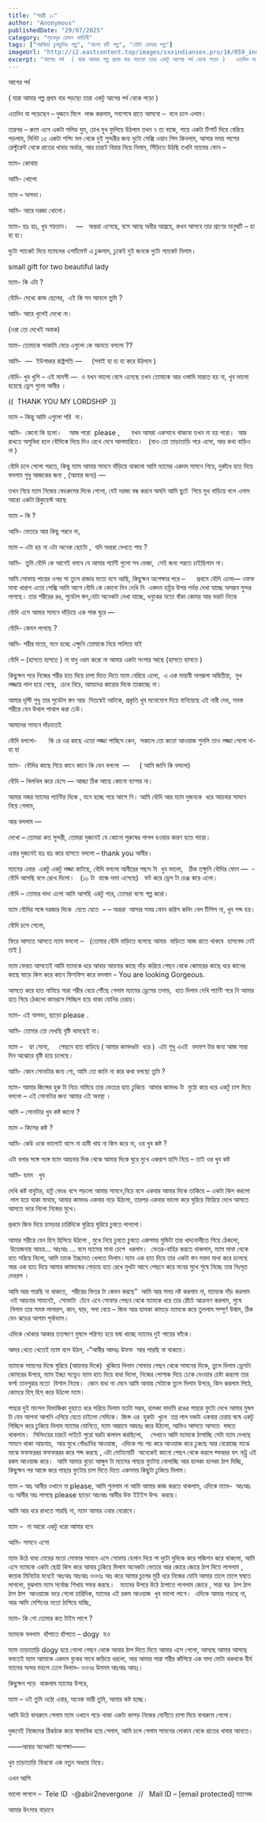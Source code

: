 ```yaml
---
title: "পরস্ত্রী ১১"
author: "Anonymous"
publishedDate: "29/07/2025"
category: "গৃহবধূর চোদন কাহিনী"
tags: ["পরকিয়া চুদাচুদির গল্প", "বাংলা চটি গল্প", "বৌদি চোদার গল্প"]
imageUrl: "http://i2.eastcontent.top/images/xxxindiansex.pro/16/059_indian_teamed_her.jpg"
excerpt: "আগের পর্ব  ( যারা আমার গল্প প্রথম বার পড়ছো তারা একটু আগের পর্ব থেকে পড়ো )   এতদিন যা পড়েছেন – দুজনে মিলে  লাঞ্চ করলাম, সবশেষে রাতে আসবো –  বলে চলে এলাম।   তারপর – রুমে এসে একটা সলিড ঘুম, চোখ মুখ ফুলিয়..."
---
```


আগের পর্ব

( যারা আমার গল্প প্রথম বার পড়ছো তারা একটু আগের পর্ব থেকে পড়ো )


এতদিন যা পড়েছেন – দুজনে মিলে  লাঞ্চ করলাম, সবশেষে রাতে আসবো –  বলে চলে এলাম।


তারপর – রুমে এসে একটা সলিড ঘুম, চোখ মুখ ফুলিয়ে উঠলাম তখন ৭ তা বাজে, গায়ে একটা টিশার্ট দিয়ে বেরিয়ে পড়লাম, মিনিট ১৫ একটা শপিং মল থেকে দুই সুন্দরীর জন্য দুটো সেক্সি ওয়ান পিস কিনলাম, আসার সময় পাশের রেস্টুরেন্ট থেকে রাতের খাবার অর্ডার, আর চারটে বিয়ার নিয়ে নিলাম, সিঁড়িতে উঠছি তখনি ম্যামের ফোন –

ম্যাম- কোথায়

আমি- খোলো

ম্যাম – অসভ্য।

আমি- আরে দরজা খোলো।

ম্যাম- হাঃ হাঃ, খুব শয়তান।    —   অন্তরা এসেছে, বসে আছে অধীর আগ্রহে, কখন আসবে তার প্রাণের মানুষটি – হা হা হা।


দুটো প্যাকেট নিয়ে ম্যামদের এপার্টমেন্ট এ ঢুকলাম, ঢুকেই দুই জনকে দুটো প্যাকেট দিলাম।

small gift for two beautiful lady


ম্যাম- কি এটা ?

বৌদি- দেখো কান্ড ছেলের,  এই কি সব আনলে তুমি ?

আমি- আরে খুলেই দেখো না।

(ওরা তো দেখেই অবাক)

ম্যাম- তোমাকে পাকামি মেরে এগুলো কে আনতে বললো ??

আমি-  —  ইউগাণ্ডার রাষ্ট্রপতি —     (সবাই হা হা হা করে উঠলাম )


বৌদি- খুব খুশি – এই মানসী —  ও যখন ভালো বেসে এনেছে তখন তোমাকে আর ওস্তাদি মারতে হয় না, খুব ভালো হয়েছে ড্রেস গুলো আবীর ।

((  THANK YOU MY LORDSHIP  ))


ম্যাম – কিন্তু আমি এগুলো পরি  না।

আমি-  কেনো কি হলো।    আজ পরো  please ,      যখন আমরা একসাথে থাকবো তখন না হয় পরো।  আর রাখতে অসুবিধা হলে বৌদিকে দিয়ে দিও রেখে দেবে আলমারিতে।   (যাও তো তাড়াতাড়ি পরে এসো, আর কথা বাড়িও না )


বৌদি চলে গেলো পরতে, কিন্তু ম্যাম আমার সামনে দাঁড়িয়ে থাকলো আমি ম্যামের একদম সামনে গিয়ে, দুকাঁধে হাত দিয়ে বললাম শুধু আজকের জন্য , (আমার জন্য) —


তখন গিয়ে ম্যাম নিজের বেডরুমের দিকে গেলো, যেই দরজা বন্ধ করবে অমনি আমি ছুটে  গিয়ে মুখ বাড়িয়ে বলে এলাম আরো একটা রিকুয়েস্ট আছে

ম্যাম – কি ?

আমি- ভেতরে আর কিছু পরবে না,

ম্যাম – এটা হয় না এটা অনেক ছোটো ,  যদি অন্তরা দেখতে পায় ?

আমি-  তুমি বৌদি কে আগেই বলবে যে আমার প্যান্টি গুলো সব ভেজা,  সেই জন্য পরতে চাইছিলাম না।


আমি সোফায় পায়ের ওপর পা তুলে রাজার মতো বসে আছি, কিছুক্ষন অপেক্ষার পরে –      প্রথমে বৌদি এলো— ওফফ মাথা খারাপ এতো সেক্সি আমি আগে বৌদি কে কোনো দিন দেখি নি  একদম হাটুর উপর পর্যন্ত দেখা যাচ্ছে অসম্ভব সুন্দর লাগছে। তার শরীরের রঙ, সুডৌল স্তন,যেটা অনেকটা দেখা যাচ্ছে, ধনুকের মতো বাঁকা কোমর আর ভরাট নিতম্ব

বৌদি এসে আমার সামনে দাঁড়িয়ে এক পাক ঘুরে —

বৌদি- কেমন লাগছে ?

আমি- পরীর মতো, মনে হচ্ছে এক্ষুনি তোমাকে নিয়ে পালিয়ে যাই

বৌদি – (হাসতে হাসতে ) না বাবু ওরম করো না আমার একটা সংসার আছে (হাসতে হাসতে )


কিছুক্ষন পরে নিজের শরীর হাত দিয়ে চাপা দিতে দিতে ম্যাম বেরিয়ে এলো,  এ এক মায়াবী অপরূপা অদ্বিতীয়া,  মুখ লজ্জায় লাল হয়ে গেছে,  চোখ নিচে, আমাদের কারোর দিকে তাকাচ্ছে না।

আমার দৃস্টি শুধু তার সুডৌল স্তন আর  নিতম্বেই আটকে, প্রকৃতি খুব মনোযোগ দিয়ে বানিয়েছে এই নারী দেহ, সমস্ত শরীরে যেন উথাল পাথাল করা ঢেউ।


আমাদের সামনে দাঁড়াতেই


বৌদি বললো-      কি রে ওর কাছে এতো লজ্জা পাচ্ছিস কেন,  সকালে তো কত্তো আওয়াজ শুনলি তাও লজ্জা গেলো না- হা হা

ম্যাম-  বৌদির কাছে গিয়ে কানে কানে কি যেন বললো  —     ( আমি জানি কি বললো)

বৌদি – খিলখিল করে হেসে — আচ্ছা ঠিক আছে কোনো ব্যাপার না।

আমার নজর ম্যামের প্যান্টির দিকে , মনে হচ্ছে পরে আসে নি। আমি বৌদি আর ম্যাম দুজনকে  ধরে আয়নার সামনে নিয়ে গেলাম,

আর বললাম —

দেখো – তোমরা কত সুন্দরী, তোমরা দুজনেই যে কোনো পুরুষের পাগল হওয়ার কারণ হতে পারো।

এবার দুজনেই হাঃ হাঃ করে হাসতে বললো – thank you আবীর।


ম্যামের এবার  একটু একটু লজ্জা কাটছে, বৌদি বললো আবীরের পছন্দ টা  খুব ভালো,   ঠিক তক্ষুনি বৌদির ফোন —  -বৌদি আসছি বলে রেখে দিলো।   (১০ টা  বাজে দাদা এসেছে)   ফট করে ড্রেস টা চেঞ্জ করে এলো।

বৌদি – তোমার দাদা এলো আমি আসছি একটু পরে, তোমরা বসো গল্প করো।


ম্যাম বৌদির সঙ্গে দরজার দিকে  যেতে যেতে  – – অন্তরা  আসার সময় ফোন করিস কলিং বেল টিপিস না, খুব শব্দ হয়।

বৌদি চলে গেলো,


ফিরে আসতে আসতে ম্যাম বললো –   (তোমার বৌদি বাড়িতে বলেছে আমার  বাড়িতে আজ রাতে থাকবে  হাসবেন্ড নেই তাই )


ম্যাম ফেরত আসতেই আমি ম্যামকে ধরে আবার আয়নার কাছে দাঁড় করিয়ে পেছন থেকে কোমরের কাছে ধরে কানের কাছে ঘাড়ে কিস করে কানে ফিসফিস করে বললাম – You are looking Gorgeous.

আসতে করে হাত নামিয়ে সারা শরীর বেয়ে পৌঁছে গেলাম ম্যামের ড্রেসের তলায়,  হাত দিলাম দেখি প্যান্টি পরে নি আমার হাত গিয়ে ঠেকলো কামরসে পিচ্ছিল হয়ে থাকা যোনির চেরায়।


ম্যাম- এই অসভ্য, ছাড়ো please .


আমি- তোমার তো দেখছি বৃষ্টি থামছেই না।

ম্যাম –   হ্যা সোনা,     পেছনে হাত বাড়িয়ে ( আমার কামদণ্ডটা  ধরে )  এটা শুধু এএই  বদমাশ টার জন্য আজ সারা দিন অঝোরে বৃষ্টি হয়ে চলেছে।

আমি- কোন সোনাটার জন্য গো, আমি তো জানি না কার কথা বলছো তুমি ?

ম্যাম- আমার জিন্সের হুক টা নিচে নামিয়ে তার ভেতরে হাত ঢুকিয়ে  আমার কামদণ্ড টা  মুঠো করে ধরে একটু চাপ দিয়ে বললো – এই সোনাটার জন্য আমার এই অবস্থা ।

আমি – সোনাটার খুব কষ্ট জানো ?

ম্যাম – কিসের কষ্ট ?

আমি- কেউ ওকে ভালোই বাসে না হামী খায় না কিস করে না, ওর খুব কষ্ট ?

এটা বলার সঙ্গে সঙ্গে ম্যাম আয়নার দিক থেকে আমার দিকে ঘুরে মুখে একরাশ হাসি নিয়ে – তাই ওর খুব কষ্ট

আমি- হমম   খুব

দেখি কষ্ট বাবুটার, হাটু ভেঙে বসে পড়লো আমার সামনে,নিচে বসে একবার আমার দিকে তাকিয়ে – একটা কিস করলো  লাল হয়ে থাকা মাথায়, আমার কামদণ্ড একবার নড়ে উঠলো, তারপর একবার ভালো করে ঘুরিয়ে ফিরিয়ে দেখে আসতে আসতে ভরে নিলো নিজের মুখে।

প্রথমে জিভ দিয়ে চামড়ার চারিদিকে ঘুরিয়ে ঘুরিয়ে চুষতে লাগলো।


আমার শরীরে যেন হিস্ হিসিয়ে উঠলো , মুখে নিয়ে চুষতে চুষতে একসময় মুন্ডিটা তার খাদ্যনালীতে গিয়ে ঠেকলো,  উত্তেজনায় আহহ… আঃআঃ … বলে ম্যামের মাথা চেপে  ধরলাম।  ভেতর-বাহির করতে থাকলাম, ম্যাম মাথা থেকে হাত সরিয়ে নিলো, আমি তাকে ইচ্ছামত খেলতে দিলাম।ম্যাম এক হাত দিয়ে তার একটা স্তন ময়দা মাখা করে চলেছে আর এক হাত দিয়ে আমার কামদন্ডের গোড়ায় হাত রেখে মুখটা আগে পেছনে করে মনের সুখে শুষে নিচ্ছে তার নিঃসৃত দেহরস ।


আমি আর পারছি না থাকতে,  শরীরের ভিতর টা কেমন করছে”  আমি আর সময় নষ্ট করলাম না, ম্যামকে দাঁড় করলাম  ওই আয়নার সামনেই,  সোফাটা  টেনে এনে সোফার পেছন থেকে ম্যামকে ধরে তার ঠোঁটে আক্রমণ করলাম, শুষে  নিলাম তার সমস্ত লালারস, কান, ঘাড়, গলা বেয়ে – জিভ আর হালকা কামড়ে ম্যামকে করে তুললাম সম্পূর্ণ উন্মাদ, ঠিক যেন ঝড়ের আগাম পূর্বাভাস।


এদিকে খোকার আকার ততক্ষণে মুষলে পরিণত হয়ে ঘষা খাচ্ছে ম্যামের দুই পায়ের ফাঁকে।


আদর খেতে খেতেই ম্যাম বলে উঠল, -“আবীর আহ্হঃ উফফ  আর পারছি না থাকতে।


ম্যামকে সামনের দিকে ঘুরিয়ে (আয়নার দিকে)  ঝুকিয়ে দিলাম সোফার পেছন থেকে সামনের দিকে, তুলে দিলাম ড্রেসটা কোমরের উপরে, ম্যাম ইচ্ছা সত্ত্বেও ম্যাম হাত দিয়ে বাধা দিলো, নিজের পোশাক দিয়ে ঢেকে দেওয়ার চেষ্টা করলো তার ফর্সা তানপুরার মতো  বিশাল নিতম্ব।  কোন বাধা না মেনে আমি আবার সেটাকে তুলে দিলাম উপরে, কিস করলাম পিঠে, কোমরে হিস্ হিস্ করে উঠলো ম্যাম।


পাছার দুই মাংসল বিভাজিকা দুহাতে ধরে সরিয়ে দিলাম যতটা সম্ভব, হালকা বাদামি রঙের পাছার ফুটো দেখে আমার মুষল টা যেন আপনা আপনি এগিয়ে যেতে চাইলো সেদিকে। জিন্স এর  হুকটা  খুলে  তপ্ত লাল দন্ডটা একবার চেরায় ঘষে একটু পিচ্ছিল করে ঢুকিয়ে দিলাম ম্যামের যোনিতে, ম্যাম আরামে আহহঃ করে উঠলো, আমিও আসতে আসতে  ঘষতে থাকলাম।  সিলিংয়ের চারটে লাইটে পুরো ঘরটা ঝলমল করছিলো,    সেখানে আমি ম্যামকে ঠাপাচ্ছি সেটা ম্যাম দেখছে সামনে থাকা আয়নায়,  আর মুখে গোঁঙানির আওয়াজ,  এদিকে পচ পচ করে আওয়াজ করে ঢুকছে আর বেরোচ্ছে মাঝে মাঝে ফফফররর ফফফররর করে শব্দ করছে , এটা মোটামোটি  অনেকেই জানো পেছন থেকে করলে ফ্ফররর ফৎ ফট্র্র এই রকম আওয়াজ করে।  আমি আমার বুড়ো আঙ্গুল টা ম্যামের পাছার ফুটোয় বোলাচ্ছি আর হালকা হালকা ঠাপ দিচ্ছি, কিছুক্ষন পর আস্তে করে পাছার ফুটোয় চাপ দিতে দিতে একসময় কিছুটা ঢুকিয়ে দিলাম।


ম্যাম – আঃ আবীর ওখানে না please, আমি শুনলাম না আমি আমার কাজ করতে থাকলাম, এদিকে ম্যাম–  আঃআঃ ওঃ আবীর আঃ লাগছে please ছাড়ো আঃআঃ আবীর উফ ইইইস উম্ম  করছে।


আমি আর ধরে রাখতে পারছি না, ম্যাম আমার এবার বেরোবে।

ম্যাম –  না আরো একটু ধরো আমার হবে

আমি- সামনে এসো


ম্যাম উঠে বাধ্য মেয়ের মতো সোফার সামনে এসে সোফায় হেলান দিয়ে পা দুটো দুদিকে করে পজিশন করে থাকলো, আমি এসে ম্যামকে একটা ছোট্ট কিস করে আবার ঢুকিয়ে দিলাম অনেকটা ভেতরে আর জোরে জোরে ঠাপ দিতে লাগলাম , কয়েক মিনিটের মধ্যেই আঃআঃ আঃআঃ ওওওঃ আঃ করে আমার চুলের মুঠি ধরে নিজের যোনি আমার তালে তালে ঘষতে লাগলো, বুঝলাম ম্যাম সর্বোচ্চ শিখায় সফর করছে।   ম্যামের উপরে উঠে ঠাপাতে লাগলাম জোরে , সারা ঘর  ঠাপ ঠাপ ঠাপ ঠাপ  আওয়াজে ভরে গেলো চারিদিক, ম্যামের এই রকম আওয়াজ  খুব ভালো লাগে।  এদিকে আমার পড়ছে না, আর আমি মেশিনের মতো ঠাপিয়ে যাচ্ছি,


ম্যাম- কি গো তোমার কত টাইম লাগে ?

ম্যামকে বললাম  হাঁপাতে হাঁপাতে – dogy  হও

ম্যাম তাড়াতাড়ি dogy হয়ে গেলো পেছন থেকে আবার ঠাপ দিতে দিতে আমার এসে গেলো, আসছে আমার আসছে বলতেই ম্যাম আমাকে একদম বুকের সাথে জড়িয়ে ধরলো, আর আমার সারা শরীর কাঁপিয়ে এক গাদা মোটা থকথকে বীর্য ম্যামের অন্দর মহলে ঢেলে দিলাম– ওওওঃ উমমম আঃআঃ আহঃ।

কিছুক্ষন পড়ে  থাকলাম ম্যামের উপরে,


ম্যাম – ওই তুমি ওঠো এবার, অনেক ভারী তুমি, আমার কষ্ট হচ্ছে।

আমি উঠে বাথরুমে গেলাম ম্যাম ওখানে পড়ে থাকা একটা কাপড় নিজের যোনীতে চাপা দিয়ে বাথরুমে গেলো।


দুজনেই নিজেদের ঠিকঠাক করে স্বাভাবিক হয়ে গেলাম, আমি চলে গেলাম সামনের দোকান থেকে রাতের খাবার আনতে।


——আবার অনেকটা অপেক্ষা——

খুব তাড়াতাড়ি ফিরবো এক নতুন অধ্যায় নিয়ে।


এখন আসি


ভালো লাগলে –  Tele ID  -@abir2nevergone   //   Mail ID – 
[email protected]
 ম্যাসেজ

আমার উৎসাহ বাড়াবে
